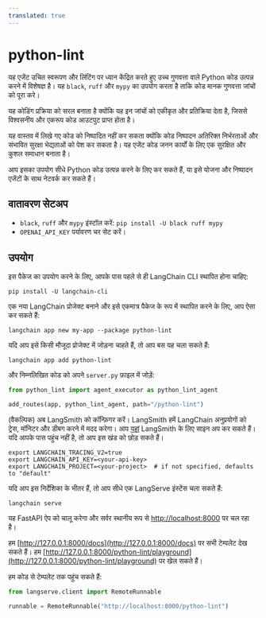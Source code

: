 ```yaml
---
translated: true
---
```


# python-lint

यह एजेंट उचित स्वरूपण और लिंटिंग पर ध्यान केंद्रित करते हुए उच्च गुणवत्ता वाले Python कोड उत्पन्न करने में विशेषज्ञ है। यह `black`, `ruff` और `mypy` का उपयोग करता है ताकि कोड मानक गुणवत्ता जांचों को पूरा करे।

यह कोडिंग प्रक्रिया को सरल बनाता है क्योंकि यह इन जांचों को एकीकृत और प्रतिक्रिया देता है, जिससे विश्वसनीय और एकरूप कोड आउटपुट प्राप्त होता है।

यह वास्तव में लिखे गए कोड को निष्पादित नहीं कर सकता क्योंकि कोड निष्पादन अतिरिक्त निर्भरताओं और संभावित सुरक्षा भेद्यताओं को पेश कर सकता है।
यह एजेंट कोड जनन कार्यों के लिए एक सुरक्षित और कुशल समाधान बनाता है।

आप इसका उपयोग सीधे Python कोड उत्पन्न करने के लिए कर सकते हैं, या इसे योजना और निष्पादन एजेंटों के साथ नेटवर्क कर सकते हैं।

## वातावरण सेटअप

- `black`, `ruff` और `mypy` इंस्टॉल करें: `pip install -U black ruff mypy`
- `OPENAI_API_KEY` पर्यावरण चर सेट करें।

## उपयोग

इस पैकेज का उपयोग करने के लिए, आपके पास पहले से ही LangChain CLI स्थापित होना चाहिए:

```shell
pip install -U langchain-cli
```

एक नया LangChain प्रोजेक्ट बनाने और इसे एकमात्र पैकेज के रूप में स्थापित करने के लिए, आप ऐसा कर सकते हैं:

```shell
langchain app new my-app --package python-lint
```

यदि आप इसे किसी मौजूदा प्रोजेक्ट में जोड़ना चाहते हैं, तो आप बस यह चला सकते हैं:

```shell
langchain app add python-lint
```

और निम्नलिखित कोड को अपने `server.py` फ़ाइल में जोड़ें:

```python
from python_lint import agent_executor as python_lint_agent

add_routes(app, python_lint_agent, path="/python-lint")
```

(वैकल्पिक) अब LangSmith को कॉन्फ़िगर करें।
LangSmith हमें LangChain अनुप्रयोगों को ट्रेस, मॉनिटर और डीबग करने में मदद करेगा।
आप [यहां](https://smith.langchain.com/) LangSmith के लिए साइन अप कर सकते हैं।
यदि आपके पास पहुंच नहीं है, तो आप इस खंड को छोड़ सकते हैं।

```shell
export LANGCHAIN_TRACING_V2=true
export LANGCHAIN_API_KEY=<your-api-key>
export LANGCHAIN_PROJECT=<your-project>  # if not specified, defaults to "default"
```

यदि आप इस निर्देशिका के भीतर हैं, तो आप सीधे एक LangServe इंस्टेंस चला सकते हैं:

```shell
langchain serve
```

यह FastAPI ऐप को चालू करेगा और सर्वर स्थानीय रूप से [http://localhost:8000](http://localhost:8000) पर चल रहा है।

हम [http://127.0.0.1:8000/docs](http://127.0.0.1:8000/docs) पर सभी टेम्पलेट देख सकते हैं।
हम [http://127.0.0.1:8000/python-lint/playground](http://127.0.0.1:8000/python-lint/playground) पर खेल सकते हैं।

हम कोड से टेम्पलेट तक पहुंच सकते हैं:

```python
from langserve.client import RemoteRunnable

runnable = RemoteRunnable("http://localhost:8000/python-lint")
```

